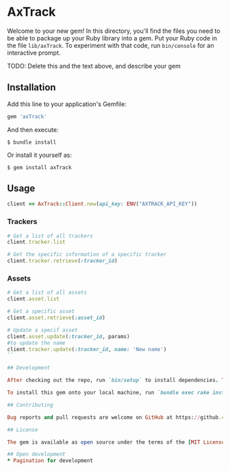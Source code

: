 # AxTrack

Welcome to your new gem! In this directory, you'll find the files you need to be able to package up your Ruby library into a gem. Put your Ruby code in the file `lib/axTrack`. To experiment with that code, run `bin/console` for an interactive prompt.

TODO: Delete this and the text above, and describe your gem

## Installation

Add this line to your application's Gemfile:

```ruby
gem 'axTrack'
```

And then execute:

    $ bundle install

Or install it yourself as:

    $ gem install axTrack

## Usage

```ruby
client == AxTrack::Client.new(api_key: ENV("AXTRACK_API_KEY"))
```

### Trackers
```ruby
# Get a list of all trackers
client.tracker.list

# Get the specific information of a specific tracker
client.tracker.retrieve(:tracker_id)
```

### Assets
```ruby
# Get a list of all assets
client.asset.list

# Get a specific asset
client.asset.retrieve(:asset_id)

# Update a specif asset
client.asset.update(:tracker_id, params)
#to update the name
client.tracker.update(:tracker_id, name: 'New name')
``

## Development

After checking out the repo, run `bin/setup` to install dependencies. Then, run `rake test` to run the tests. You can also run `bin/console` for an interactive prompt that will allow you to experiment.

To install this gem onto your local machine, run `bundle exec rake install`. To release a new version, update the version number in `version.rb`, and then run `bundle exec rake release`, which will create a git tag for the version, push git commits and the created tag, and push the `.gem` file to [rubygems.org](https://rubygems.org).

## Contributing

Bug reports and pull requests are welcome on GitHub at https://github.com/[USERNAME]/axTrack.

## License

The gem is available as open source under the terms of the [MIT License](https://opensource.org/licenses/MIT).

## Open development
* Pagination for development